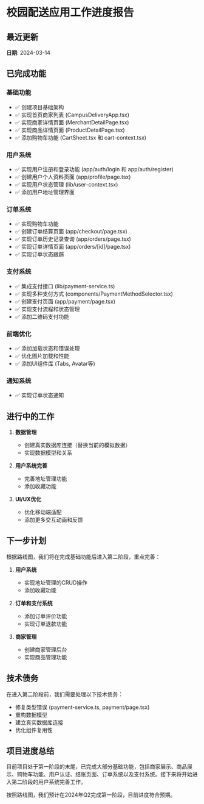 # 校园配送应用工作进度报告

## 最近更新
**日期**: 2024-03-14

## 已完成功能

### 基础功能
- ✅ 创建项目基础架构
- ✅ 实现首页商家列表 (CampusDeliveryApp.tsx)
- ✅ 实现商家详情页面 (MerchantDetailPage.tsx)
- ✅ 实现商品详情页面 (ProductDetailPage.tsx)
- ✅ 添加购物车功能 (CartSheet.tsx 和 cart-context.tsx)

### 用户系统
- ✅ 实现用户注册和登录功能 (app/auth/login 和 app/auth/register)
- ✅ 创建用户个人资料页面 (app/profile/page.tsx)
- ✅ 实现用户状态管理 (lib/user-context.tsx)
- ✅ 添加用户地址管理界面

### 订单系统
- ✅ 实现购物车功能
- ✅ 创建订单结算页面 (app/checkout/page.tsx)
- ✅ 实现订单历史记录查询 (app/orders/page.tsx)
- ✅ 实现订单详情页面 (app/orders/[id]/page.tsx)
- ✅ 实现订单状态跟踪

### 支付系统
- ✅ 集成支付接口 (lib/payment-service.ts)
- ✅ 实现多种支付方式 (components/PaymentMethodSelector.tsx)
- ✅ 创建支付页面 (app/payment/page.tsx)
- ✅ 实现支付流程和状态管理
- ✅ 添加二维码支付功能

### 前端优化
- ✅ 添加加载状态和错误处理
- ✅ 优化图片加载和性能
- ✅ 添加UI组件库 (Tabs, Avatar等)

### 通知系统
- ✅ 实现订单状态通知

## 进行中的工作

1. **数据管理**
   - 创建真实数据库连接（替换当前的模拟数据）
   - 实现数据模型和关系

2. **用户系统完善**
   - 完善地址管理功能
   - 添加收藏功能

3. **UI/UX优化**
   - 优化移动端适配
   - 添加更多交互动画和反馈

## 下一步计划

根据路线图，我们将在完成基础功能后进入第二阶段，重点完善：

1. **用户系统**
   - 实现地址管理的CRUD操作
   - 添加收藏功能

2. **订单和支付系统**
   - 添加订单评价功能
   - 实现订单退款功能

3. **商家管理**
   - 创建商家管理后台
   - 实现商品管理功能

## 技术债务

在进入第二阶段前，我们需要处理以下技术债务：
- 修复类型错误 (payment-service.ts, payment/page.tsx)
- 重构数据模型
- 建立真实数据库连接
- 优化组件复用性

## 项目进度总结

目前项目处于第一阶段的末尾，已完成大部分基础功能，包括商家展示、商品展示、购物车功能、用户认证、结账页面、订单系统以及支付系统。接下来将开始进入第二阶段的用户系统完善工作。

按照路线图，我们预计在2024年Q2完成第一阶段，目前进度符合预期。 